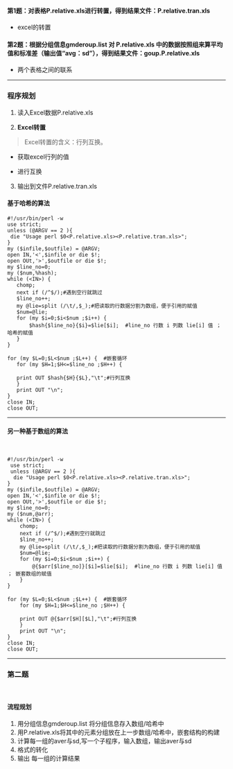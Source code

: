 #### 第1题：对表格P.relative.xls进行转置，得到结果文件：P.relative.tran.xls
+ excel的转置
#### 第2题：根据分组信息gmderoup.list 对 P.relative.xls 中的数据按照组来算平均值和标准差（输出值“avg：sd”），得到结果文件：goup.P.relative.xls
+ 两个表格之间的联系
 
 ---
 
 ### 程序规划
 1. 读入Excel数据P.relative.xls
 
 2. **Excel转置**
 
 > Excel转置的含义：行列互换。
 
 + 获取excel行列的值
 
 + 进行互换
 
 3. 输出到文件P.relative.tran.xls
 
 
 #### 基于哈希的算法
 ```
 #!/usr/bin/perl -w
 use strict;
 unless (@ARGV == 2 ){
  die "Usage perl $0<P.relative.xls><P.relative.tran.xls>";
}
my ($infile,$outfile) = @ARGV;
open IN,'<',$infile or die $!;
open OUt,'>',$outfile or die $!;
my $line_no=0;
my ($num,%hash);
while (<IN>) {
	chomp;
	next if (/^$/);#遇到空行就跳过
	$line_no++;
	my @lie=split (/\t/,$_);#把读取的行数据分割为数组，便于引用的赋值
	$num=@lie;
	for (my $i=0;$i<$num ;$i++) {
		$hash{$line_no}{$i}=$lie[$i];  #line_no 行数 i 列数 lie[i] 值 ； 哈希的赋值
	}
}

for (my $L=0;$L<$num ;$L++) {  #嵌套循环
	for (my $H=1;$H<=$line_no ;$H++) {
		
	print OUT $hash{$H}{$L},"\t";#行列互换
	}
	print OUT "\n";
}
close IN;
close OUT;
```

---

#### 另一种基于数组的算法
 
```
#!/usr/bin/perl -w
 use strict;
 unless (@ARGV == 2 ){
  die "Usage perl $0<P.relative.xls><P.relative.tran.xls>";
}
my ($infile,$outfile) = @ARGV;
open IN,'<',$infile or die $!;
open OUt,'>',$outfile or die $!;
my $line_no=0;
my ($num,@arr);
while (<IN>) {
	chomp;
	next if (/^$/);#遇到空行就跳过
	$line_no++;
	my @lie=split (/\t/,$_);#把读取的行数据分割为数组，便于引用的赋值
	$num=@lie;
	for (my $i=0;$i<$num ;$i++) {
		@{$arr[$line_no]}[$i]=$lie[$i];  #line_no 行数 i 列数 lie[i] 值 ； 嵌套数组的赋值
	}
}

for (my $L=0;$L<$num ;$L++) {  #嵌套循环
	for (my $H=1;$H<=$line_no ;$H++) {
		
	print OUT @{$arr[$H][$L],"\t";#行列互换
	}
	print OUT "\n";
}
close IN;
close OUT;
```
---

### 第二题
 
#### 流程规划

1. 用分组信息gmderoup.list 将分组信息存入数组/哈希中
2. 用P.relative.xls将其中的元素分组放在上一步数组/哈希中，嵌套结构的构建
3. 计算每一组的aver与sd,写一个子程序，输入数组，输出aver与sd
4. 格式的转化
5. 输出 每一组的计算结果
